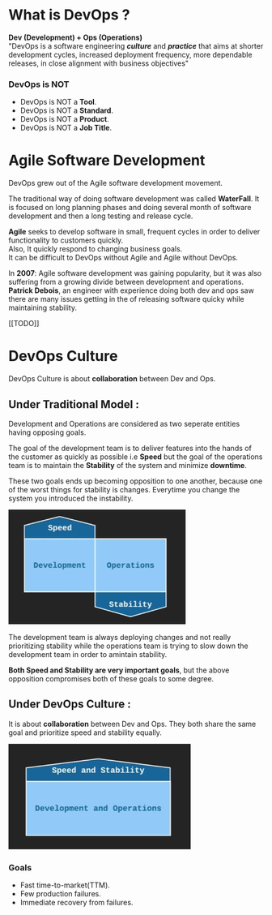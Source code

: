 # What is DevOps ?

**Dev (Development) + Ops (Operations)**  
"DevOps is a software engineering ***culture*** and ***practice*** that aims at shorter development cycles, increased deployment frequency, more dependable releases, in close alignment with business objectives"

### DevOps is NOT

- DevOps is NOT a **Tool**.
- DevOps is NOT a **Standard**.
- DevOps is NOT a **Product**.
- DevOps is NOT a **Job Title**.

# Agile Software Development

DevOps grew out of the Agile software development movement.  

The traditional way of doing software development was called **WaterFall**. It is focused on long planning phases and doing several month of software development and then a long testing and release cycle.  

**Agile** seeks to develop software in small, frequent cycles in order to deliver functionality to customers quickly.  
Also, It quickly respond to changing business goals.  
It can be difficult to DevOps without Agile and Agile without DevOps.  

In **2007**: Agile software development was gaining popularity, but it was also suffering from a growing divide between development and operations. **Patrick Debois**, an engineer with experience doing both dev and ops saw there are many issues getting in the of releasing software quicky while maintaining stability.

[[TODO]]

# DevOps Culture

DevOps Culture is about **collaboration** between Dev and Ops.

## Under Traditional Model : 
Development and Operations are considered as two seperate entities having opposing goals.

The goal of the development team is to deliver features into the hands of the customer as quickly as possible i.e **Speed** but the goal of the operations team is to maintain the **Stability** of the system and minimize **downtime**.  

These two goals ends up becoming opposition to one another, because one of the worst things for stability is changes. Everytime you change the system you introduced the instability.

![](images/1.jpg)

The development team is always deploying changes and not really prioritizing stability while the operations team is trying to slow down the development team in order to amintain stability.

**Both Speed and Stability are very important goals**, but the above opposition compromises both of these goals to some degree.


## Under DevOps Culture : 

It is about **collaboration** between Dev and Ops.
They both share the same goal and prioritize speed and stability equally.

![](images/2.jpg)

### Goals

- Fast time-to-market(TTM).
- Few production failures.
- Immediate recovery from failures.

